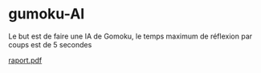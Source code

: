 # gumoku-AI

Le but est de faire une IA de Gomoku,
le temps maximum de réflexion par coups est de 5 secondes

[raport.pdf](raport.pdf)
